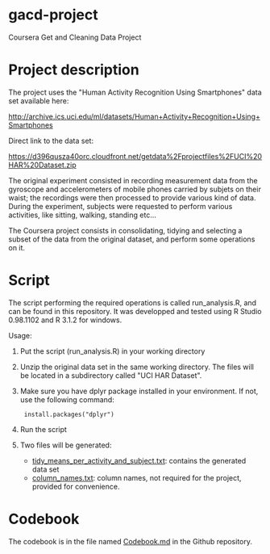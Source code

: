 # gacd-project
Coursera Get and Cleaning Data Project

# Project description

The project uses the "Human Activity Recognition Using Smartphones" data set available here:

http://archive.ics.uci.edu/ml/datasets/Human+Activity+Recognition+Using+Smartphones

Direct link to the data set:

https://d396qusza40orc.cloudfront.net/getdata%2Fprojectfiles%2FUCI%20HAR%20Dataset.zip

The original experiment consisted in recording measurement data from the gyroscope and accelerometers of mobile phones carried by subjets on their waist; the recordings were then processed to provide various kind of data. During the experiment, subjects were requested to perform various activities, like sitting, walking, standing etc...

The Coursera project consists in consolidating, tidying and selecting a subset of the data from the original dataset, and perform some operations on it.

# Script

The script performing the required operations is called run_analysis.R, and can be found in this repository. It was developped and tested using R Studio 0.98.1102 and R 3.1.2 for windows.

Usage:

1. Put the script (run_analysis.R) in your working directory
2. Unzip the original data set in the same working directory. The files will be located in a subdirectory called "UCI HAR Dataset\".
3. Make sure you have dplyr package installed in your environment. If not, use the following command:

		install.packages("dplyr")

4. Run the script
5. Two files will be generated:

   * [tidy_means_per_activity_and_subject.txt](tidy_means_per_activity_and_subject.txt): contains the generated data set
   * [column_names.txt](column_names.txt): column names, not required for the project, provided for convenience.

# Codebook

The codebook is in the file named [Codebook.md](Codebook.md) in the Github repository.

